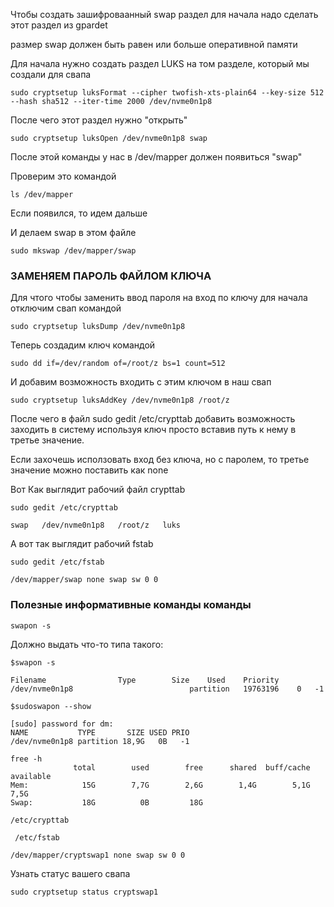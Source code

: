 Чтобы создать зашифроваанный swap раздел для начала надо сделать этот раздел из gpardet

размер swap должен быть равен или больше оперативной памяти

Для начала нужно создать раздел LUKS на том разделе, который мы создали для свапа

~~~~
sudo cryptsetup luksFormat --cipher twofish-xts-plain64 --key-size 512 --hash sha512 --iter-time 2000 /dev/nvme0n1p8
~~~~

После чего этот раздел нужно "открыть"

~~~~
sudo cryptsetup luksOpen /dev/nvme0n1p8 swap
~~~~

После этой команды у нас в /dev/mapper должен появиться "swap"

Проверим это командой

~~~~
ls /dev/mapper
~~~~

Если появился, то идем дальше

И делаем swap в этом файле

~~~~
sudo mkswap /dev/mapper/swap
~~~~

### ЗАМЕНЯЕМ ПАРОЛЬ ФАЙЛОМ КЛЮЧА

Для чтого чтобы заменить ввод пароля на вход по ключу для начала отключим свап командой

~~~~
sudo cryptsetup luksDump /dev/nvme0n1p8
~~~~

Теперь создадим ключ командой

~~~~
sudo dd if=/dev/random of=/root/z bs=1 count=512
~~~~

И добавим возможность входить с этим ключом в наш свап

~~~~
sudo cryptsetup luksAddKey /dev/nvme0n1p8 /root/z
~~~~

После чего в файл sudo gedit /etc/crypttab добавить возможность заходить в систему используя ключ просто вставив путь к нему в третье значение.

Если захочешь исползовать вход без ключа, но с паролем, то третье значение можно поставить как none

Вот Как выглядит рабочий файл crypttab

~~~~
sudo gedit /etc/crypttab
~~~~

~~~~
swap   /dev/nvme0n1p8   /root/z   luks
~~~~





А вот так выглядит рабочий fstab

~~~~
sudo gedit /etc/fstab
~~~~

~~~~
/dev/mapper/swap none swap sw 0 0
~~~~








### Полезные информативные команды команды

~~~~
swapon -s
~~~~

Должно выдать что-то типа такого:

~~~~
$swapon -s

Filename				Type		Size	Used	Priority
/dev/nvme0n1p8                         	partition	19763196	0	-1
~~~~

~~~~
$sudoswapon --show

[sudo] password for dm:
NAME           TYPE       SIZE USED PRIO
/dev/nvme0n1p8 partition 18,9G   0B   -1
~~~~

~~~~
free -h                     
              total        used        free      shared  buff/cache   available
Mem:            15G        7,7G        2,6G        1,4G        5,1G        7,5G
Swap:           18G          0B         18G
~~~~







~~~~
/etc/crypttab
~~~~




~~~~
 /etc/fstab
~~~~

~~~~
/dev/mapper/cryptswap1 none swap sw 0 0
~~~~


Узнать статус вашего свапа

~~~~
sudo cryptsetup status cryptswap1
~~~~
